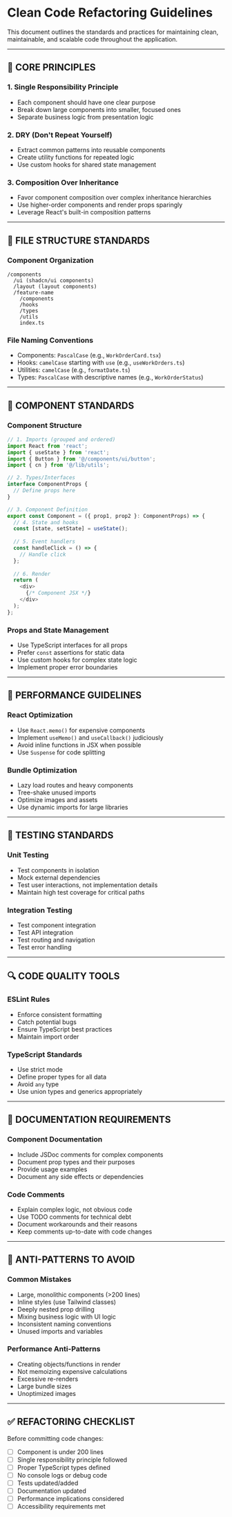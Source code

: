 
# Clean Code Refactoring Guidelines

This document outlines the standards and practices for maintaining clean, maintainable, and scalable code throughout the application.

---

## 🎯 CORE PRINCIPLES

### 1. Single Responsibility Principle
- Each component should have one clear purpose
- Break down large components into smaller, focused ones
- Separate business logic from presentation logic

### 2. DRY (Don't Repeat Yourself)
- Extract common patterns into reusable components
- Create utility functions for repeated logic
- Use custom hooks for shared state management

### 3. Composition Over Inheritance
- Favor component composition over complex inheritance hierarchies
- Use higher-order components and render props sparingly
- Leverage React's built-in composition patterns

---

## 📁 FILE STRUCTURE STANDARDS

### Component Organization
```
/components
  /ui (shadcn/ui components)
  /layout (layout components)
  /feature-name
    /components
    /hooks
    /types
    /utils
    index.ts
```

### File Naming Conventions
- Components: `PascalCase` (e.g., `WorkOrderCard.tsx`)
- Hooks: `camelCase` starting with `use` (e.g., `useWorkOrders.ts`)
- Utilities: `camelCase` (e.g., `formatDate.ts`)
- Types: `PascalCase` with descriptive names (e.g., `WorkOrderStatus`)

---

## 🔧 COMPONENT STANDARDS

### Component Structure
```typescript
// 1. Imports (grouped and ordered)
import React from 'react';
import { useState } from 'react';
import { Button } from '@/components/ui/button';
import { cn } from '@/lib/utils';

// 2. Types/Interfaces
interface ComponentProps {
  // Define props here
}

// 3. Component Definition
export const Component = ({ prop1, prop2 }: ComponentProps) => {
  // 4. State and hooks
  const [state, setState] = useState();
  
  // 5. Event handlers
  const handleClick = () => {
    // Handle click
  };
  
  // 6. Render
  return (
    <div>
      {/* Component JSX */}
    </div>
  );
};
```

### Props and State Management
- Use TypeScript interfaces for all props
- Prefer `const` assertions for static data
- Use custom hooks for complex state logic
- Implement proper error boundaries

---

## 🚀 PERFORMANCE GUIDELINES

### React Optimization
- Use `React.memo()` for expensive components
- Implement `useMemo()` and `useCallback()` judiciously
- Avoid inline functions in JSX when possible
- Use `Suspense` for code splitting

### Bundle Optimization
- Lazy load routes and heavy components
- Tree-shake unused imports
- Optimize images and assets
- Use dynamic imports for large libraries

---

## 🧪 TESTING STANDARDS

### Unit Testing
- Test components in isolation
- Mock external dependencies
- Test user interactions, not implementation details
- Maintain high test coverage for critical paths

### Integration Testing
- Test component integration
- Test API integration
- Test routing and navigation
- Test error handling

---

## 🔍 CODE QUALITY TOOLS

### ESLint Rules
- Enforce consistent formatting
- Catch potential bugs
- Ensure TypeScript best practices
- Maintain import order

### TypeScript Standards
- Use strict mode
- Define proper types for all data
- Avoid `any` type
- Use union types and generics appropriately

---

## 📝 DOCUMENTATION REQUIREMENTS

### Component Documentation
- Include JSDoc comments for complex components
- Document prop types and their purposes
- Provide usage examples
- Document any side effects or dependencies

### Code Comments
- Explain complex logic, not obvious code
- Use TODO comments for technical debt
- Document workarounds and their reasons
- Keep comments up-to-date with code changes

---

## 🚫 ANTI-PATTERNS TO AVOID

### Common Mistakes
- Large, monolithic components (>200 lines)
- Inline styles (use Tailwind classes)
- Deeply nested prop drilling
- Mixing business logic with UI logic
- Inconsistent naming conventions
- Unused imports and variables

### Performance Anti-Patterns
- Creating objects/functions in render
- Not memoizing expensive calculations
- Excessive re-renders
- Large bundle sizes
- Unoptimized images

---

## ✅ REFACTORING CHECKLIST

Before committing code changes:
- [ ] Component is under 200 lines
- [ ] Single responsibility principle followed
- [ ] Proper TypeScript types defined
- [ ] No console logs or debug code
- [ ] Tests updated/added
- [ ] Documentation updated
- [ ] Performance implications considered
- [ ] Accessibility requirements met
